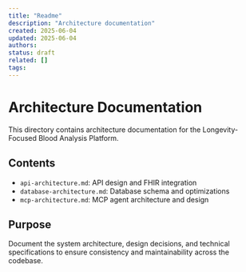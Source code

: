 ```yaml
---
title: "Readme"
description: "Architecture documentation"
created: 2025-06-04
updated: 2025-06-04
authors: 
status: draft
related: []
tags: 
---
```


# Architecture Documentation

This directory contains architecture documentation for the Longevity-Focused Blood Analysis Platform.

## Contents

- `api-architecture.md`: API design and FHIR integration
- `database-architecture.md`: Database schema and optimizations
- `mcp-architecture.md`: MCP agent architecture and design

## Purpose

Document the system architecture, design decisions, and technical specifications to ensure consistency and maintainability across the codebase.
